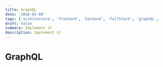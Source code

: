 ```yaml
---
title: GraphQL
date: '2016-03-08'
tags: ['architecture', 'frontend', 'backend', 'fullStack', 'graphQL', 'relay', 'apollo']
draft: false
summary: Implement it
description: Implement it
---
```


# GraphQL



